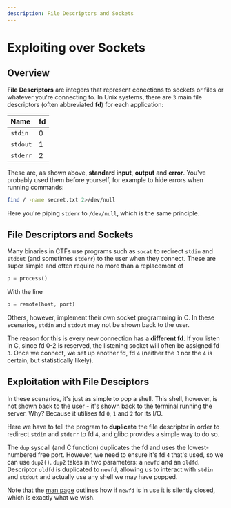 ```yaml
---
description: File Descriptors and Sockets
---
```


# Exploiting over Sockets

## Overview

**File Descriptors** are integers that represent conections to sockets or files or whatever you're connecting to. In Unix systems, there are `3` main file descriptors \(often abbreviated **fd**\) for each application:

| Name | fd |
| :--- | :--- |
| `stdin` | 0 |
| `stdout` | 1 |
| `stderr` | 2 |

These are, as shown above, **standard input**, **output** and **error**. You've probably used them before yourself, for example to hide errors when running commands:

```bash
find / -name secret.txt 2>/dev/null
```

Here you're piping `stderr` to `/dev/null`, which is the same principle.

## File Descriptors and Sockets

Many binaries in CTFs use programs such as `socat` to redirect `stdin` and `stdout` \(and sometimes `stderr`\) to the user when they connect. These are super simple and often require no more than a replacement of

```python
p = process()
```

With the line

```python
p = remote(host, port)
```

Others, however, implement their own socket programming in C. In these scenarios, `stdin` and `stdout` may not be shown back to the user.

The reason for this is every new connection has a **different fd**. If you listen in C, since fd 0-2 is reserved, the listening socket will often be assigned fd `3`. Once we connect, we set up another fd, fd `4` \(neither the `3` nor the `4` is certain, but statistically likely\).

## Exploitation with File Desciptors

In these scenarios, it's just as simple to pop a shell. This shell, however, is not shown back to the user - it's shown back to the terminal running the server. Why? Because it utilises fd `0`, `1` and `2` for its I/O.

Here we have to tell the program to **duplicate** the file descriptor in order to redirect `stdin` and `stderr` to fd `4`, and glibc provides a simple way to do so.

The `dup` syscall \(and C function\) duplicates the fd and uses the lowest-numbered free port. However, we need to ensure it's fd `4` that's used, so we can use `dup2()`. `dup2` takes in two parameters: a `newfd` and an `oldfd`. Descriptor `oldfd` is duplicated to `newfd`, allowing us to interact with `stdin` and `stdout` and actually use any shell we may have popped.

Note that the [man page](https://man7.org/linux/man-pages/man2/dup.2.html) outlines how if `newfd` is in use it is silently closed, which is exactly what we wish.

